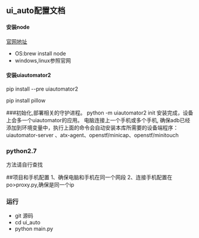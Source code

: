 ## ui_auto配置文档

#### 安装node

[官网地址](https://nodejs.org/en/download/)

* OS:brew install node
* windows,linux参照官网

#### 安装uiautomator2

pip install --pre uiautomator2

pip install pillow

###初始化,部署相关的守护进程。
python -m uiautomator2 init
安装完成，设备上会多一个uiautomator的应用。
电脑连接上一个手机或多个手机, 确保adb已经添加到环境变量中，执行上面的命令会自动安装本库所需要的设备端程序：
uiautomator-server 、atx-agent、openstf/minicap、openstf/minitouch


### python2.7

方法请自行查找


##项目和手机配置
1、确保电脑和手机在同一个网段
2、连接手机配置在po>proxy.py,确保是同一个ip



### 运行


* git 源码
* cd ui_auto
* python main.py







